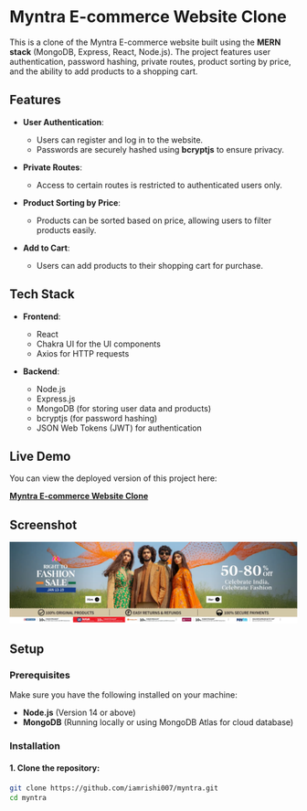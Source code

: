 # Myntra E-commerce Website Clone

This is a clone of the Myntra E-commerce website built using the **MERN stack** (MongoDB, Express, React, Node.js). The project features user authentication, password hashing, private routes, product sorting by price, and the ability to add products to a shopping cart.

## Features

- **User Authentication**: 
  - Users can register and log in to the website.
  - Passwords are securely hashed using **bcryptjs** to ensure privacy.
  
- **Private Routes**: 
  - Access to certain routes is restricted to authenticated users only.
  
- **Product Sorting by Price**: 
  - Products can be sorted based on price, allowing users to filter products easily.
  
- **Add to Cart**: 
  - Users can add products to their shopping cart for purchase.

## Tech Stack

- **Frontend**:
  - React
  - Chakra UI for the UI components
  - Axios for HTTP requests

- **Backend**:
  - Node.js
  - Express.js
  - MongoDB (for storing user data and products)
  - bcryptjs (for password hashing)
  - JSON Web Tokens (JWT) for authentication

## Live Demo

You can view the deployed version of this project here:

[**Myntra E-commerce Website Clone**](https://venerable-lamington-38eaad.netlify.app/)

## Screenshot

![Myntra E-commerce Clone](https://github.com/iamrishi007/myntra/blob/main/client_side/public/Screenshot%202025-01-16%20190112.png)

## Setup

### Prerequisites

Make sure you have the following installed on your machine:

- **Node.js** (Version 14 or above)
- **MongoDB** (Running locally or using MongoDB Atlas for cloud database)

### Installation

#### 1. Clone the repository:

```bash
git clone https://github.com/iamrishi007/myntra.git
cd myntra
